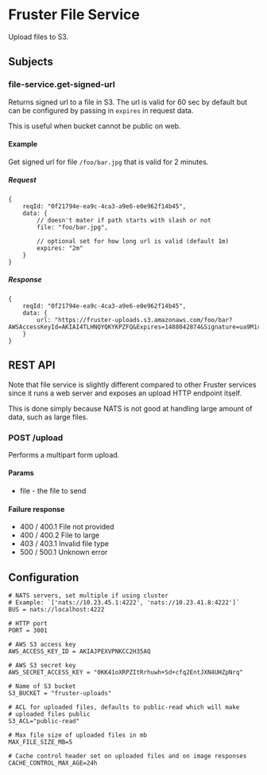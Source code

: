 # Fruster File Service

Upload files to S3.

## Subjects

### file-service.get-signed-url

Returns signed url to a file in S3. The url is valid for 60 sec by default but can be configured by passing in `expires` in request data.

This is useful when bucket cannot be public on web.

#### Example

Get signed url for file `/foo/bar.jpg` that is valid for 2 minutes.

##### Request

    {
        reqId: "0f21794e-ea9c-4ca3-a9e6-e0e962f14b45",
        data: {
            // doesn't mater if path starts with slash or not
            file: "foo/bar.jpg",

            // optional set for how long url is valid (default 1m)            
            expires: "2m"
        }
    }

##### Response
    
    {
        reqId: "0f21794e-ea9c-4ca3-a9e6-e0e962f14b45",
        data: {
            url: "https://fruster-uploads.s3.amazonaws.com/foo/bar?AWSAccessKeyId=AKIAI4TLHNQYQKYKPZFQ&Expires=1488042874&Signature=ua9M1rG145sN%2FZcrMRK4erswNUo%3D"
        }
    }

## REST API

Note that file service is slightly different compared to other Fruster services since it runs a web server and exposes an upload HTTP endpoint itself. 

This is done simply because NATS is not good at handling large amount of data, such as large files.

### POST /upload

Performs a multipart form upload.

#### Params

* file - the file to send

#### Failure response

* 400 / 400.1 File not provided
* 400 / 400.2 File to large
* 403 / 403.1 Invalid file type
* 500 / 500.1 Unknown error

## Configuration

    # NATS servers, set multiple if using cluster
    # Example: `['nats://10.23.45.1:4222', 'nats://10.23.41.8:4222']`
    BUS = nats://localhost:4222

    # HTTP port
    PORT = 3001

    # AWS S3 access key
    AWS_ACCESS_KEY_ID = AKIAJPEXVPNKCC2H35AQ

    # AWS S3 secret key
    AWS_SECRET_ACCESS_KEY = "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"

    # Name of S3 bucket
    S3_BUCKET = "fruster-uploads"

    # ACL for uploaded files, defaults to public-read which will make
    # uploaded files public
    S3_ACL="public-read"

    # Max file size of uploaded files in mb 
    MAX_FILE_SIZE_MB=5

    # Cache control header set on uploaded files and on image responses    
    CACHE_CONTROL_MAX_AGE=24h